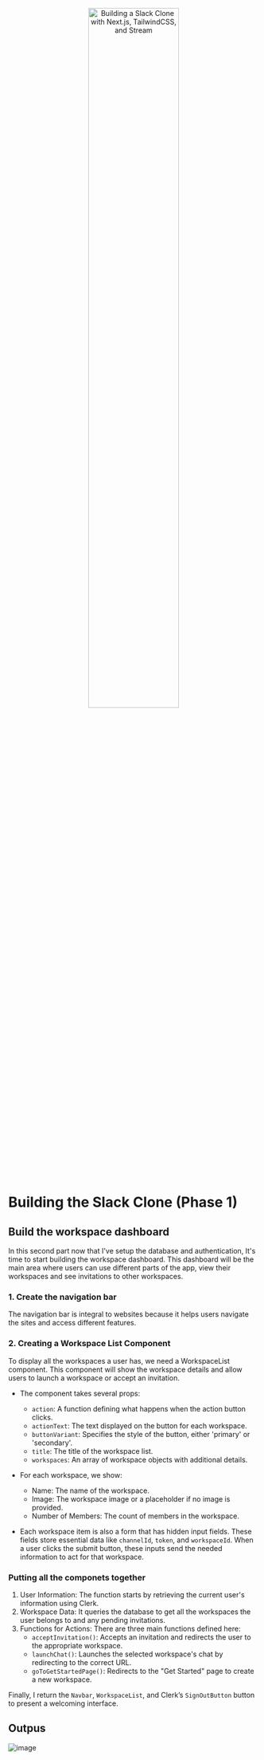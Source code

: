 <p align="center">
    <a href="https://tropicolx.hashnode.dev/building-a-slack-clone-with-nextjs-and-tailwindcss-part-one" style="display: block;" align="center">
        <img src="https://res.cloudinary.com/tropicolx/image/upload/v1732563279/Slack%20clone/pzsikrnn7odrwyylzflh.png" alt="Building a Slack Clone with Next.js, TailwindCSS, and Stream" width="60%" />
    </a>
</p>

# Building the Slack Clone (Phase 1)

## Build the workspace dashboard
In this second part now that I've setup the database and authentication, It's time to start building the workspace dashboard.
This dashboard will be the main area where users can use different parts of the app, view their workspaces and see invitations to other workspaces.    

### 1. Create the navigation bar 
The navigation bar is integral to websites because it helps users navigate the sites and access different features.

### 2. Creating a Workspace List Component
To display all the workspaces a user has, we need a WorkspaceList component. This component will show the workspace details and allow users to launch a workspace or accept an invitation.

- The component takes several props:
    - `action`: A function defining what happens when the action button clicks.
    - `actionText`: The text displayed on the button for each workspace.
    - `buttonVariant`: Specifies the style of the button, either 'primary' or 'secondary'.
    - `title`: The title of the workspace list.
    - `workspaces`: An array of workspace objects with additional details.
- For each workspace, we show:
    - Name: The name of the workspace.
    - Image: The workspace image or a placeholder if no image is provided.
    - Number of Members: The count of members in the workspace.
 
- Each workspace item is also a form that has hidden input fields. These fields store essential data like `channelId`, `token`, and `workspaceId`. When a user clicks the submit button, these inputs send the needed information to act for that workspace.

### Putting all the componets together
1. User Information: The function starts by retrieving the current user's information using Clerk.
2. Workspace Data: It queries the database to get all the workspaces the user belongs to and any pending invitations.
3. Functions for Actions: There are three main functions defined here:
   - `acceptInvitation()`: Accepts an invitation and redirects the user to the appropriate workspace.
   - `launchChat()`: Launches the selected workspace's chat by redirecting to the correct URL.
   - `goToGetStartedPage()`: Redirects to the "Get Started" page to create a new workspace.

Finally, I return the `Navbar`, `WorkspaceList`, and Clerk’s `SignOutButton` button to present a welcoming interface.

## Outpus
![image](https://github.com/user-attachments/assets/1091f816-838c-4151-87b9-afe80b478c48)

<!--
In this first part, I'll be setting up the basics by setting up the project and building the first user interface, including the channel page.

1. In this first part of building the Slack clone, I:
   - Set up the project, including workspace creation, channel management, and integration with Stream and Clerk.
   - Created API routes for managing workspaces and channels.
   - Built essential components for navigating between workspaces and channels.

The project structure organized to keep the code neat and easy to manage as it grows:
1. Components Directory: This folder has all the reusable parts of the user interface, like icons, buttons, and other base components.
2. Hooks Directory: The hooks folder has custom React hooks like useClickOutside, which we will use to handle specific user interactions.
3. Lib Directory: This folder contains utility functions like utils.ts that simplify common tasks across the app.

## Setting up the Database
I'll be using Prisma to help us interact with this database easily.
we need to be able to store information about workspaces, channels, members, and invitations in a database.
### What is Prisma?
Prisma is an open-source ORM (Object-Relational Mapping) tool that lets us define our database structure and run queries efficiently. With Prisma, you can write database operations more intuitively without needing to handle SQL directly, which makes things simpler and reduces errors.

## Setting up Clerk and User Authentication with Clerk
Clerk is a platform that helps manage users by providing tools for authentication and user profiles. It includes ready-made UI components, APIs, and a dashboard for admins, making adding authentication features to your app much more straightforward. Instead of building an entire authentication system yourself, Clerk saves time and effort by offering these features out of the box.

![image](https://github.com/user-attachments/assets/38d5efec-fa82-4684-b7de-f6642994bba3)

![image](https://github.com/user-attachments/assets/005ecef7-0478-4f81-9604-418ec9554b6a)

-->


<!--
# The Slack Clone

A collaborative chat and video-calling application inspired by Slack, built using Next.js, TypeScript, and Stream's Video and Chat SDKs. This Slack clone offers real-time messaging, video calls, rich text formatting, and more, providing a complete team communication solution.

<p align="center"><a href="https://tropicolx.hashnode.dev/building-a-slack-clone-with-nextjs-and-tailwindcss-part-one" align="center">Click to read!</a></p>

## Table of Contents

- [Features](#features)
- [Demo](#demo)
- [Prerequisites](#prerequisites)
- [Installation](#installation)
- [Usage](#usage)
- [Technologies Used](#technologies-used)

## Features

- **User Authentication**: Secure user authentication using Clerk for registered users and guests.
- **Workspace and Channel Management**: Users can create workspaces and channels, allowing organized conversations.
- **Rich Text Messaging**: Rich text formatting, emojis, and reactions for more expressive messages.
- **Dynamic Video Calling**: Integrated video call functionality using Stream's Video SDK, similar to Slack's "Huddle" feature.
- **Screen Sharing**: Participants can share screens during video calls for easier collaboration.
- **File Sharing**: Upload and share files within a channel.
- **Interactive Controls**: Users can mute/unmute audio, enable/disable video, and more.
- **Responsive Design**: Fully responsive UI built with Tailwind CSS.

## Demo

You can access a live demo of the application [here](https://slack-clone-nine-jet.vercel.app/).

## Prerequisites

- **Node.js** (v14 or higher)
- **npm** or **yarn**
- **Stream Account**: Sign up for a free account at [Stream](https://getstream.io/)
- **Clerk Account**: Sign up for a free account at [Clerk](https://clerk.dev/)

## Installation

1. **Clone the Repository**

   ```bash
   git clone https://github.com/tropicolx/slack-clone.git
   cd slack-clone
   ```

2. **Install Dependencies**

   ```bash
   npm install
   # or
   yarn install
   ```
3. **[Set Up Database](https://tropicolx.hashnode.dev/building-a-slack-clone-with-nextjs-and-tailwindcss-part-one#heading-running-prisma-migrations)**
4. **Set Up Stream Dashboard**
   
   - Create a new Stream app with chat messaging and video calling enabled.
   - Update Permissions:
      - Navigate to **Roles & Permissions** under **Chat messaging**.
      - Select the **user** role and **messaging** scope.
      - Edit permissions to enable:
         - **Create Message**
         - **Read Channel**
         - **Read Channel Members**
         - **Create Reaction**
         - **Upload Attachments**
         - **Create Attachments**
      - Save and confirm changes.

5. **Set Up Clerk Dashboard**
   
   [Create and setup a new Clerk application](https://tropicolx.hashnode.dev/building-a-slack-clone-with-nextjs-tailwindcss-and-stream#heading-creating-a-new-clerk-project).

6. **Set Up Environment Variables**

   Create a `.env.local` file in the root directory and add your Stream and Clerk API keys:

   ```env
   NEXT_PUBLIC_STREAM_API_KEY=your_stream_api_key
   STREAM_API_SECRET=your_stream_api_secret
   NEXT_PUBLIC_CLERK_PUBLISHABLE_KEY=your_clerk_publishable_key
   CLERK_SECRET_KEY=your_clerk_secret_key
   NEXT_PUBLIC_CLERK_SIGN_IN_URL=/sign-in
   NEXT_PUBLIC_CLERK_SIGN_UP_URL=/sign-up
   ```

## Usage

1. **Run the Development Server**

   ```bash
   npm run dev
   # or
   yarn dev
   ```

   The application will be available at `http://localhost:3000`.

2. **Create a New Workspace**

   - Visit `http://localhost:3000`.
   - Click on **Create Workspace** to start a new workspace and add channels for communication.

3. **Join a Workspace and Start a Huddle**

   - Users can join an existing workspace and initiate a Huddle (video call) within any channel.

## Technologies Used

- **Next.js**: React framework for server-side rendering and routing.
- **TypeScript**: Typed superset of JavaScript.
- **Tailwind CSS**: Utility-first CSS framework.
- **Stream Video SDK**: Provides video calling functionality.
- **Stream Chat SDK**: Enables real-time messaging.
- **Clerk**: User management and authentication.
--->
